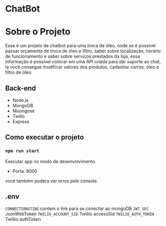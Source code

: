 # ChatBot

# Sobre o Projeto
Esse é um projeto de chatbot para uma troca de óleo, onde se é possível passar orçamento de troca de óleo e filtro, saber sobre localização, horário de funcionamento e saber sobre serviços prestados da loja, essa informação é possível colocar em uma API criada para dar suporte ao chat, la você consegue modificar valores dos produtos, cadastrar carros, óleo e filtro de óleo.

## Back-end
- Node.js
- MongoDB
- Moongose
- Twilio
- Express

## Como executar o projeto
### `npm run start`
Executar app no modo de desenvolvimento.
- Porta: 8000

você também podera ver erros pelo console.

## .env
`CONNECTIONSTING` contem o link para se conectar ao mongoDB
`JWT_SEC` JsonWebToken
`TWILIO_ACCOUNT_SID` Twillio accessSid
`TWILIO_AUTH_TOKEN` Twiliio authToken